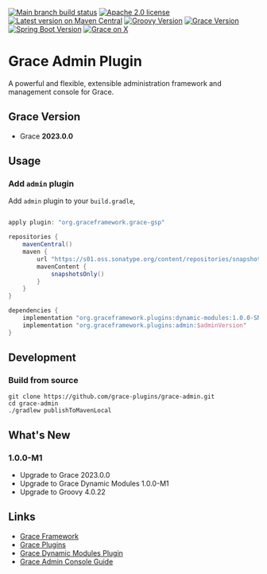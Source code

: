 [![Main branch build status](https://github.com/grace-plugins/grace-admin/workflows/Grace%20CI/badge.svg?style=flat)](https://github.com/grace-plugins/grace-admin/actions?query=workflow%3A%Grace+CI%22)
[![Apache 2.0 license](https://img.shields.io/badge/License-APACHE%202.0-green.svg?logo=APACHE&style=flat)](https://opensource.org/licenses/Apache-2.0)
[![Latest version on Maven Central](https://img.shields.io/maven-central/v/org.graceframework.plugins/admin.svg?label=Maven%20Central&logo=apache-maven&style=flat)](https://search.maven.org/search?q=g:org.graceframework.plugins)
[![Groovy Version](https://img.shields.io/badge/Groovy-4.0.22-blue?style=flat&color=4298b8)](https://groovy-lang.org/releasenotes/groovy-4.0.html)
[![Grace Version](https://img.shields.io/badge/Grace-2023.0.0-blue?style=flat&color=f49b06)](https://github.com/graceframework/grace-framework/releases/tag/v2023.0.0)
[![Spring Boot Version](https://img.shields.io/badge/Spring_Boot-3.0.13-blue?style=flat&color=6db33f)](https://github.com/spring-projects/spring-boot/releases)
[![Grace on X](https://img.shields.io/twitter/follow/graceframework?style=social)](https://twitter.com/graceframework)

# Grace Admin Plugin

A powerful and flexible, extensible administration framework and management console for Grace.

## Grace Version

- Grace **2023.0.0**

## Usage

### Add `admin` plugin

Add `admin` plugin to your `build.gradle`,

```gradle

apply plugin: "org.graceframework.grace-gsp"

repositories {
    mavenCentral()
    maven {
        url "https://s01.oss.sonatype.org/content/repositories/snapshots/"
        mavenContent {
            snapshotsOnly()
        }
    }
}

dependencies {
    implementation "org.graceframework.plugins:dynamic-modules:1.0.0-SNAPSHOT"
    implementation "org.graceframework.plugins:admin:$adminVersion"
}

```

## Development

### Build from source

```
git clone https://github.com/grace-plugins/grace-admin.git
cd grace-admin
./gradlew publishToMavenLocal
```

## What's New

### 1.0.0-M1

* Upgrade to Grace 2023.0.0
* Upgrade to Grace Dynamic Modules 1.0.0-M1
* Upgrade to Groovy 4.0.22


## Links

- [Grace Framework](https://github.com/graceframework/grace-framework)
- [Grace Plugins](https://github.com/grace-plugins)
- [Grace Dynamic Modules Plugin](https://github.com/grace-plugins/grace-dynamic-modules)
- [Grace Admin Console Guide](https://github.com/grace-guides/gs-admin-console)
